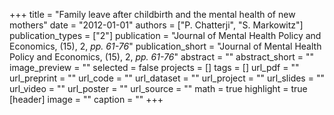 +++
title = "Family leave after childbirth and the mental health of new mothers"
date = "2012-01-01"
authors = ["P. Chatterji", "S. Markowitz"]
publication_types = ["2"]
publication = "Journal of Mental Health Policy and Economics, (15), 2, _pp. 61-76_"
publication_short = "Journal of Mental Health Policy and Economics, (15), 2, _pp. 61-76_"
abstract = ""
abstract_short = ""
image_preview = ""
selected = false
projects = []
tags = []
url_pdf = ""
url_preprint = ""
url_code = ""
url_dataset = ""
url_project = ""
url_slides = ""
url_video = ""
url_poster = ""
url_source = ""
math = true
highlight = true
[header]
image = ""
caption = ""
+++
